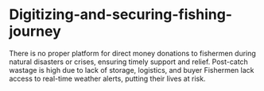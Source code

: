 # Digitizing-and-securing-fishing-journey
There is no proper platform for direct money donations to fishermen during natural disasters or crises, ensuring timely support and relief.                                                            Post-catch wastage is high due to lack of storage, logistics, and buyer Fishermen lack access to real-time weather alerts, putting their lives at risk.
